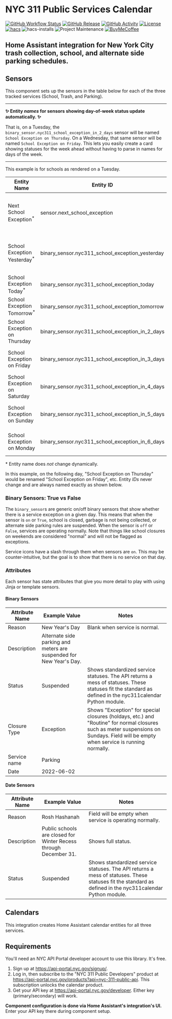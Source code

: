 # NYC 311 Public Services Calendar

[![GitHub Workflow Status][builds-shield]][builds]
[![GitHub Release][releases-shield]][releases]
[![GitHub Activity][commits-shield]][commits]
[![License][license-shield]](LICENSE)
[![hacs][hacsbadge]][hacs]
![hacs-installs][hacs-installs]
![Project Maintenance][maintenance-shield]
[![BuyMeCoffee][buymecoffeebadge]][buymecoffee]

## **Home Assistant integration for New York City trash collection, school, and alternate side parking schedules.**

## Sensors

This component sets up the sensors in the table below for each of the three tracked services (School, Trash, and Parking).

---

**✨ Entity _names_ for sensors showing day-of-week status update automatically. ✨**

That is, on a Tuesday, the `binary_sensor.nyc311_school_exception_in_2_days` sensor will be named `School Exception on Thursday`. On a Wednesday, that same sensor will be named `School Exception on Friday`. This lets you easily create a card showing statuses for the week ahead without having to parse in names for days of the week.

---

This example is for schools as rendered on a Tuesday.

| Entity Name                             | Entity ID                                       | Sensor Type     | Sensor Class | Description                                             |
| --------------------------------------- | ----------------------------------------------- | --------------- | ------------ | ------------------------------------------------------- |
| Next School Exception<sup>\*</sup>      | sensor.next_school_exception                    | `sensor`        | `date`       | Next date on which school is closed. Excludes weekends. |
| School Exception Yesterday<sup>\*</sup> | binary_sensor.nyc311_school_exception_yesterday | `binary_sensor` | `None`       | School status yesterday, just in case you missed it.    |
| School Exception Today<sup>\*</sup>     | binary_sensor.nyc311_school_exception_today     | `binary_sensor` | `None`       | School status today.                                    |
| School Exception Tomorrow<sup>\*</sup>  | binary_sensor.nyc311_school_exception_tomorrow  | `binary_sensor` | `None`       | School status tomorrow.                                 |
| School Exception on Thursday            | binary_sensor.nyc311_school_exception_in_2_days | `binary_sensor` | `None`       | School status 2 days from now.                          |
| School Exception on Friday              | binary_sensor.nyc311_school_exception_in_3_days | `binary_sensor` | `None`       | School status 3 days from now.                          |
| School Exception on Saturday            | binary_sensor.nyc311_school_exception_in_4_days | `binary_sensor` | `None`       | School status 4 days from now.                          |
| School Exception on Sunday              | binary_sensor.nyc311_school_exception_in_5_days | `binary_sensor` | `None`       | School status 5 days from now.                          |
| School Exception on Monday              | binary_sensor.nyc311_school_exception_in_6_days | `binary_sensor` | `None`       | School status 6 days from now.                          |

\* Entity name does _not_ change dynamically.

In this example, on the following day, "School Exception on Thursday" would be renamed "School Exception on Friday", etc. Entity _IDs_ never change and are always named exactly as shown below.

### Binary Sensors: True vs False

The `binary_sensor`s are generic on/off binary sensors that show whether there is a service exception on a given day. This means that when the sensor is `on` or `True`, school is closed, garbage is not being collected, or alternate side parking rules are suspended. When the sensor is `off` or `False`, services are operating normally. Note that things like school closures on weekends are considered "normal" and will not be flagged as exceptions.

Service icons have a slash through them when sensors are `on`. This may be counter-intuitive, but the goal is to show that there is no service on that day.

### Attributes

Each sensor has state attributes that give you more detail to play with using Jinja or template sensors.

#### Binary Sensors

| Attribute Name | Example Value                                                       | Notes                                                                                                                                                                                |
| -------------- | ------------------------------------------------------------------- | ------------------------------------------------------------------------------------------------------------------------------------------------------------------------------------ |
| Reason         | New Year's Day                                                      | Blank when service is normal.                                                                                                                                                        |
| Description    | Alternate side parking and meters are suspended for New Year's Day. |                                                                                                                                                                                      |
| Status         | Suspended                                                           | Shows standardized service statuses. The API returns a mess of statuses. These statuses fit the standard as defined in the nyc311calendar Python module.                             |
| Closure Type   | Exception                                                           | Shows "Exception" for special closures (holdays, etc.) and "Routine" for normal closures such as meter suspensions on Sundays. Field will be empty when service is running normally. |
| Service name   | Parking                                                             |                                                                                                                                                                                      |
| Date           | 2022-06-02                                                          |                                                                                                                                                                                      |

#### Date Sensors

| Attribute Name | Example Value                                                    | Notes                                                                                                                                                    |
| -------------- | ---------------------------------------------------------------- | -------------------------------------------------------------------------------------------------------------------------------------------------------- |
| Reason         | Rosh Hashanah                                                    | Field will be empty when service is operating normally.                                                                                                  |
| Description    | Public schools are closed for Winter Recess through December 31. | Shows full status.                                                                                                                                       |
| Status         | Suspended                                                        | Shows standardized service statuses. The API returns a mess of statuses. These statuses fit the standard as defined in the nyc311calendar Python module. |

## Calendars

This integration creates Home Assistant calendar entities for all three services.

## Requirements

You'll need an NYC API Portal developer account to use this library. It's free.

1. Sign up at <https://api-portal.nyc.gov/signup/>.
2. Log in, then subscribe to the "NYC 311 Public Developers" product at <https://api-portal.nyc.gov/products?api=nyc-311-public-api>. This subscription unlocks the calendar product.
3. Get your API key at <https://api-portal.nyc.gov/developer>. Either key (primary/secondary) will work.

**Component configuration is done via Home Assistant's integration's UI.** Enter your API key there during component setup.

[buymecoffee]: https://www.buymeacoffee.com/elahd
[buymecoffeebadge]: https://img.shields.io/badge/buy%20me%20a%20coffee-donate-yellow.svg
[hacs]: https://github.com/hacs/integration
[hacsbadge]: https://img.shields.io/badge/HACS-Default-41BDF5.svg
[license-shield]: https://img.shields.io/github/license/elahd/ha-nyc311.svg
[maintenance-shield]: https://img.shields.io/badge/Maintainer-Elahd%20Bar--Shai%20%40elahd-blue.svg
[releases-shield]: https://img.shields.io/github/release/elahd/ha-nyc311.svg
[releases]: https://github.com/elahd/ha-nyc311/releases
[commits-shield]: https://img.shields.io/github/commit-activity/y/elahd/ha-nyc311.svg
[commits]: https://github.com/elahd/ha-nyc311/commits/master
[builds-shield]: https://img.shields.io/github/workflow/status/elahd/ha-nyc311/HACS%20Validation.svg
[builds]: https://github.com/elahd/ha-nyc311/actions/workflows/hacs-validation.yaml
[hacs-installs]: https://img.shields.io/endpoint?url=https%3A%2F%2Flauwbier.nl%2Fhacs%2Fnyc311
